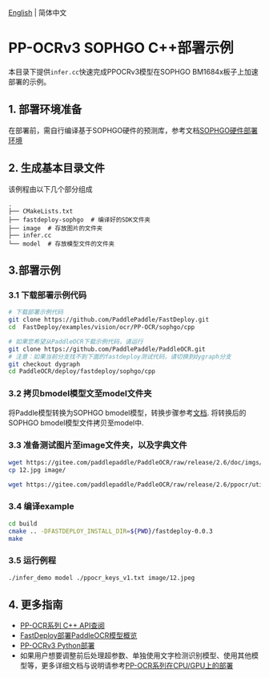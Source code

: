[English](README_CN.md) | 简体中文
# PP-OCRv3 SOPHGO C++部署示例
本目录下提供`infer.cc`快速完成PPOCRv3模型在SOPHGO BM1684x板子上加速部署的示例。

## 1. 部署环境准备
在部署前，需自行编译基于SOPHGO硬件的预测库，参考文档[SOPHGO硬件部署环境](https://github.com/PaddlePaddle/FastDeploy/blob/develop/docs/cn/build_and_install#算能硬件部署环境)

## 2. 生成基本目录文件

该例程由以下几个部分组成
```text
.
├── CMakeLists.txt
├── fastdeploy-sophgo  # 编译好的SDK文件夹
├── image  # 存放图片的文件夹
├── infer.cc
└── model  # 存放模型文件的文件夹
```

## 3.部署示例

### 3.1 下载部署示例代码
```bash
# 下载部署示例代码
git clone https://github.com/PaddlePaddle/FastDeploy.git
cd  FastDeploy/examples/vision/ocr/PP-OCR/sophgo/cpp

# 如果您希望从PaddleOCR下载示例代码，请运行
git clone https://github.com/PaddlePaddle/PaddleOCR.git
# 注意：如果当前分支找不到下面的fastdeploy测试代码，请切换到dygraph分支
git checkout dygraph
cd PaddleOCR/deploy/fastdeploy/sophgo/cpp
```

### 3.2 拷贝bmodel模型文至model文件夹
将Paddle模型转换为SOPHGO bmodel模型，转换步骤参考[文档](../README.md). 将转换后的SOPHGO bmodel模型文件拷贝至model中.

### 3.3 准备测试图片至image文件夹，以及字典文件
```bash
wget https://gitee.com/paddlepaddle/PaddleOCR/raw/release/2.6/doc/imgs/12.jpg
cp 12.jpg image/

wget https://gitee.com/paddlepaddle/PaddleOCR/raw/release/2.6/ppocr/utils/ppocr_keys_v1.txt
```

### 3.4 编译example

```bash
cd build
cmake .. -DFASTDEPLOY_INSTALL_DIR=${PWD}/fastdeploy-0.0.3
make
```

### 3.5 运行例程

```bash
./infer_demo model ./ppocr_keys_v1.txt image/12.jpeg
```


## 4. 更多指南

- [PP-OCR系列 C++ API查阅](https://www.paddlepaddle.org.cn/fastdeploy-api-doc/cpp/html/namespacefastdeploy_1_1vision_1_1ocr.html)
- [FastDeploy部署PaddleOCR模型概览](../../)
- [PP-OCRv3 Python部署](../python)
- 如果用户想要调整前后处理超参数、单独使用文字检测识别模型、使用其他模型等，更多详细文档与说明请参考[PP-OCR系列在CPU/GPU上的部署](../../cpu-gpu/cpp/README.md)
